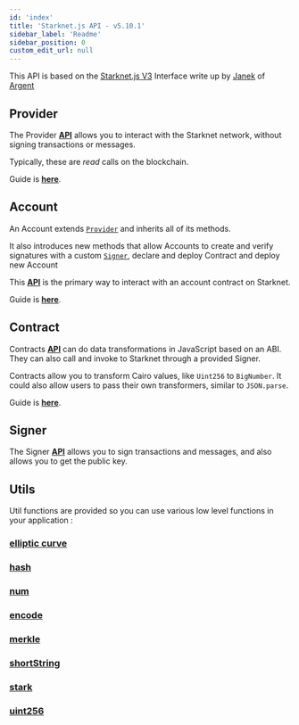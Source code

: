 ```yaml
---
id: 'index'
title: 'Starknet.js API - v5.10.1'
sidebar_label: 'Readme'
sidebar_position: 0
custom_edit_url: null
---
```


This API is based on the <ins>[Starknet.js V3](https://github.com/0xs34n/starknet.js/discussions/102)</ins> Interface write up by <ins>[Janek](https://twitter.com/0xjanek)</ins> of <ins>[Argent](https://www.argent.xyz/)</ins>

## Provider

The Provider [**API**](./classes/Provider.md) allows you to interact with the Starknet network, without signing transactions or messages.

Typically, these are _read_ calls on the blockchain.

Guide is [**here**](../guides/connect_network.md).

## Account

An Account extends <ins>[`Provider`](/docs/API/provider)</ins> and inherits all of its methods.

It also introduces new methods that allow Accounts to create and verify signatures with a custom <ins>[`Signer`](/docs/API/signer)</ins>, declare and deploy Contract and deploy new Account

This [**API**](./classes/Account.md) is the primary way to interact with an account contract on Starknet.

Guide is [**here**](../guides/create_account.md).

## Contract

Contracts [**API**](./classes/Contract.md) can do data transformations in JavaScript based on an ABI. They can also call and invoke to Starknet through a provided Signer.

Contracts allow you to transform Cairo values, like `Uint256` to `BigNumber`. It could also allow users to pass their own transformers, similar to `JSON.parse`.

Guide is [**here**](../guides/create_contract.md).

## Signer

The Signer [**API**](./classes/Signer.md) allows you to sign transactions and messages, and also allows you to get the public key.

## Utils

Util functions are provided so you can use various low level functions in your application :

### [elliptic curve](./namespaces/ec.md)

### [hash](./namespaces/hash.md)

### [num](./namespaces/num.md)

### [encode](./namespaces/encode.md)

### [merkle](./namespaces/merkle.md)

### [shortString](./namespaces/shortString.md)

### [stark](./namespaces/stark.md)

### [uint256](./namespaces/uint256.md)
